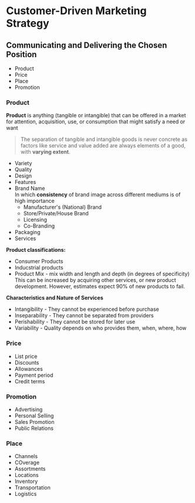 # Customer-Driven Marketing Strategy

## Communicating and Delivering the Chosen Position
* Product
* Price
* Place
* Promotion

### Product
**Product** is anything (tangible or intangible) that can be offered in a market for attention, acquisition, use, or consumption that might satisfy a need or want

> The separation of tangible and intangible goods is never concrete as factors like service and value added are always elements of a good, with **varying extent**.

* Variety
* Quality
* Design
* Features
* Brand Name  
    In which **consistency** of brand image across different mediums is of high importance
    * Manufacturer's (National) Brand
    * Store/Private/House Brand
    * Licensing
    * Co-Branding
* Packaging
* Services

**Product classifications:**
* Consumer Products
* Inducstrial products
* Product Mix - mix width and length and depth (in degrees of specificity)  
    This can be increased by acquiring other services, or new product development. However, estimates expect 90% of new products to fail.

**Characteristics and Nature of Services**
* Intangibility - They cannot be experienced before purchase
* Inseparability - They cannot be separated from providers
* Perishability - They cannot be stored for later use
* Variability - Quality depends on who provides them, when, where, how

### Price
* List price
* Discounts
* Allowances
* Payment period
* Credit terms

### Promotion
* Advertising
* Personal Selling
* Sales Promotion
* Public Relations

### Place
* Channels
* COverage
* Assortments
* Locations
* Inventory
* Transportation
* Logistics
